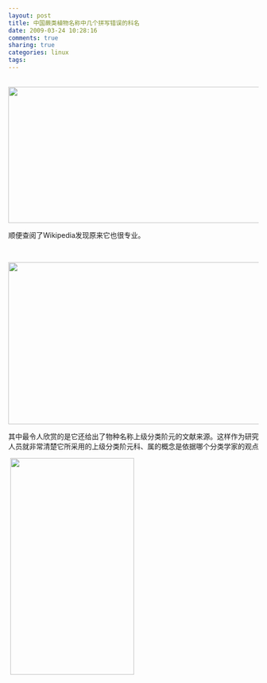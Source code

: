 ```yaml
---
layout: post
title: 中国蕨类植物名称中几个拼写错误的科名
date: 2009-03-24 10:28:16
comments: true
sharing: true
categories: linux
tags: 
---
```


<p>
&nbsp;<img src="/Blogs/image.axd?picture=2009%2f3%2f2009-03-24_102319.png" alt="" width="552" height="274" /> 
</p>
<p>
顺便查阅了Wikipedia发现原来它也很专业。 
</p>
<p>
&nbsp;
</p>
<p>
<img src="/Blogs/image.axd?picture=2009%2f3%2f2009-03-24_103126.png" alt="" width="634" height="326" />
</p>
<p>
其中最令人欣赏的是它还给出了物种名称上级分类阶元的文献来源。这样作为研究人员就非常清楚它所采用的上级分类阶元科、属的概念是依据哪个分类学家的观点
</p>
<p>
&nbsp;<img src="/Blogs/image.axd?picture=2009%2f3%2f2009-03-24_103353.png" alt="" width="249" height="436" />
</p>
